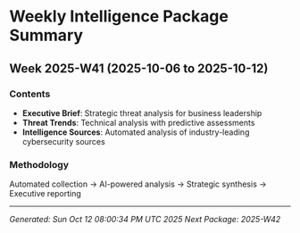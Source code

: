 # Weekly Intelligence Package Summary
## Week 2025-W41 (2025-10-06 to 2025-10-12)

### Contents
- **Executive Brief**: Strategic threat analysis for business leadership
- **Threat Trends**: Technical analysis with predictive assessments
- **Intelligence Sources**: Automated analysis of industry-leading cybersecurity sources

### Methodology  
Automated collection → AI-powered analysis → Strategic synthesis → Executive reporting

---
*Generated: Sun Oct 12 08:00:34 PM UTC 2025*
*Next Package: 2025-W42*
